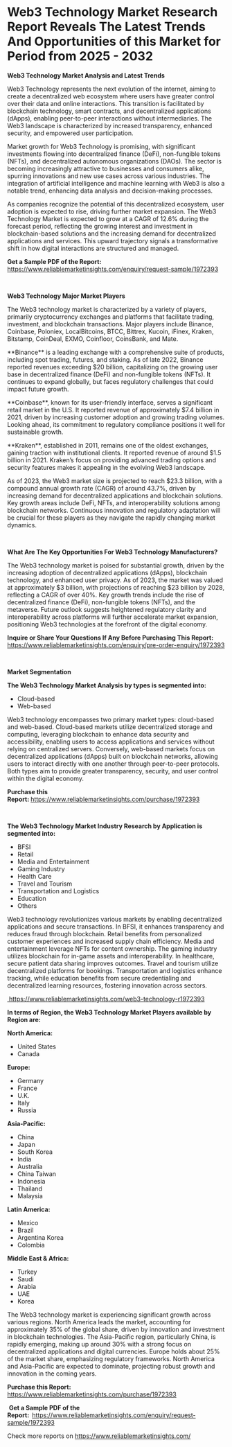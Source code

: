 <p><h1>Web3 Technology Market Research Report Reveals The Latest Trends And Opportunities of this Market for Period from 2025 - 2032</h1></p><p><strong>Web3 Technology Market Analysis and Latest Trends</strong></p>
<p><p>Web3 Technology represents the next evolution of the internet, aiming to create a decentralized web ecosystem where users have greater control over their data and online interactions. This transition is facilitated by blockchain technology, smart contracts, and decentralized applications (dApps), enabling peer-to-peer interactions without intermediaries. The Web3 landscape is characterized by increased transparency, enhanced security, and empowered user participation.</p><p>Market growth for Web3 Technology is promising, with significant investments flowing into decentralized finance (DeFi), non-fungible tokens (NFTs), and decentralized autonomous organizations (DAOs). The sector is becoming increasingly attractive to businesses and consumers alike, spurring innovations and new use cases across various industries. The integration of artificial intelligence and machine learning with Web3 is also a notable trend, enhancing data analysis and decision-making processes.</p><p>As companies recognize the potential of this decentralized ecosystem, user adoption is expected to rise, driving further market expansion. The Web3 Technology Market is expected to grow at a CAGR of 12.6% during the forecast period, reflecting the growing interest and investment in blockchain-based solutions and the increasing demand for decentralized applications and services. This upward trajectory signals a transformative shift in how digital interactions are structured and managed.</p></p>
<p><strong>Get a Sample PDF of the Report:&nbsp;</strong> <a href="https://www.reliablemarketinsights.com/enquiry/request-sample/1972393?utm_campaign=2188&utm_medium=2&utm_source=Github&utm_content=ia&utm_term=10032025&utm_id=web3-technology">https://www.reliablemarketinsights.com/enquiry/request-sample/1972393</a></p>
<p>&nbsp;</p>
<p><strong>Web3 Technology Major Market Players</strong></p>
<p><p>The Web3 technology market is characterized by a variety of players, primarily cryptocurrency exchanges and platforms that facilitate trading, investment, and blockchain transactions. Major players include Binance, Coinbase, Poloniex, LocalBitcoins, BTCC, Bittrex, Kucoin, iFinex, Kraken, Bitstamp, CoinDeal, EXMO, Coinfloor, CoinsBank, and Mate. </p><p>**Binance** is a leading exchange with a comprehensive suite of products, including spot trading, futures, and staking. As of late 2022, Binance reported revenues exceeding $20 billion, capitalizing on the growing user base in decentralized finance (DeFi) and non-fungible tokens (NFTs). It continues to expand globally, but faces regulatory challenges that could impact future growth.</p><p>**Coinbase**, known for its user-friendly interface, serves a significant retail market in the U.S. It reported revenue of approximately $7.4 billion in 2021, driven by increasing customer adoption and growing trading volumes. Looking ahead, its commitment to regulatory compliance positions it well for sustainable growth.</p><p>**Kraken**, established in 2011, remains one of the oldest exchanges, gaining traction with institutional clients. It reported revenue of around $1.5 billion in 2021. Kraken’s focus on providing advanced trading options and security features makes it appealing in the evolving Web3 landscape.</p><p>As of 2023, the Web3 market size is projected to reach $23.3 billion, with a compound annual growth rate (CAGR) of around 43.7%, driven by increasing demand for decentralized applications and blockchain solutions. Key growth areas include DeFi, NFTs, and interoperability solutions among blockchain networks. Continuous innovation and regulatory adaptation will be crucial for these players as they navigate the rapidly changing market dynamics.</p></p>
<p>&nbsp;</p>
<p><strong>What Are The Key Opportunities For Web3 Technology Manufacturers?</strong></p>
<p><p>The Web3 technology market is poised for substantial growth, driven by the increasing adoption of decentralized applications (dApps), blockchain technology, and enhanced user privacy. As of 2023, the market was valued at approximately $3 billion, with projections of reaching $23 billion by 2028, reflecting a CAGR of over 40%. Key growth trends include the rise of decentralized finance (DeFi), non-fungible tokens (NFTs), and the metaverse. Future outlook suggests heightened regulatory clarity and interoperability across platforms will further accelerate market expansion, positioning Web3 technologies at the forefront of the digital economy.</p></p>
<p><strong>Inquire or Share Your Questions If Any Before Purchasing This Report:</strong> <a href="https://www.reliablemarketinsights.com/enquiry/pre-order-enquiry/1972393?utm_campaign=2188&utm_medium=2&utm_source=Github&utm_content=ia&utm_term=10032025&utm_id=web3-technology">https://www.reliablemarketinsights.com/enquiry/pre-order-enquiry/1972393</a></p>
<p>&nbsp;</p>
<p><strong>Market Segmentation</strong></p>
<p><strong>The Web3 Technology Market Analysis by types is segmented into:</strong></p>
<p><ul><li>Cloud-based</li><li>Web-based</li></ul></p>
<p><p>Web3 technology encompasses two primary market types: cloud-based and web-based. Cloud-based markets utilize decentralized storage and computing, leveraging blockchain to enhance data security and accessibility, enabling users to access applications and services without relying on centralized servers. Conversely, web-based markets focus on decentralized applications (dApps) built on blockchain networks, allowing users to interact directly with one another through peer-to-peer protocols. Both types aim to provide greater transparency, security, and user control within the digital economy.</p></p>
<p><strong>Purchase this Report:&nbsp;</strong><a href="https://www.reliablemarketinsights.com/purchase/1972393?utm_campaign=2188&utm_medium=2&utm_source=Github&utm_content=ia&utm_term=10032025&utm_id=web3-technology">https://www.reliablemarketinsights.com/purchase/1972393</a></p>
<p>&nbsp;</p>
<p><strong>The Web3 Technology Market Industry Research by Application is segmented into:</strong></p>
<p><ul><li>BFSI</li><li>Retail</li><li>Media and Entertainment</li><li>Gaming Industry</li><li>Health Care</li><li>Travel and Tourism</li><li>Transportation and Logistics</li><li>Education</li><li>Others</li></ul></p>
<p><p>Web3 technology revolutionizes various markets by enabling decentralized applications and secure transactions. In BFSI, it enhances transparency and reduces fraud through blockchain. Retail benefits from personalized customer experiences and increased supply chain efficiency. Media and entertainment leverage NFTs for content ownership. The gaming industry utilizes blockchain for in-game assets and interoperability. In healthcare, secure patient data sharing improves outcomes. Travel and tourism utilize decentralized platforms for bookings. Transportation and logistics enhance tracking, while education benefits from secure credentialing and decentralized learning resources, fostering innovation across sectors.</p></p>
<p><a href="https://www.reliablemarketinsights.com/web3-technology-r1972393?utm_campaign=2188&utm_medium=2&utm_source=Github&utm_content=ia&utm_term=10032025&utm_id=web3-technology">&nbsp;https://www.reliablemarketinsights.com/web3-technology-r1972393</a></p>
<p><strong>In terms of Region, the Web3 Technology Market Players available by Region are:</strong></p>
<p>
    <p> <strong> North America: </strong>
        <ul>
            <li>United States</li>
            <li>Canada</li>
        </ul>
        </p> 
    <p> <strong> Europe: </strong>
        <ul>
            <li>Germany</li>
            <li>France</li>
            <li>U.K.</li>
            <li>Italy</li>
            <li>Russia</li>
        </ul>
        </p> 
    <p> <strong> Asia-Pacific: </strong>
        <ul>
            <li>China</li>
            <li>Japan</li>
            <li>South Korea</li>
            <li>India</li>
            <li>Australia</li>
            <li>China Taiwan</li>
            <li>Indonesia</li>
            <li>Thailand</li>
            <li>Malaysia</li>
        </ul>
        </p> 
    <p> <strong> Latin America: </strong>
        <ul>
            <li>Mexico</li>
            <li>Brazil</li>
            <li>Argentina Korea</li>
            <li>Colombia</li>
        </ul>
        </p> 
    <p> <strong> Middle East & Africa: </strong>
        <ul>
            <li>Turkey</li>
            <li>Saudi</li>
            <li>Arabia</li>
            <li>UAE</li>
            <li>Korea</li>
        </ul>
    </p>
    </p>
<p><p>The Web3 technology market is experiencing significant growth across various regions. North America leads the market, accounting for approximately 35% of the global share, driven by innovation and investment in blockchain technologies. The Asia-Pacific region, particularly China, is rapidly emerging, making up around 30% with a strong focus on decentralized applications and digital currencies. Europe holds about 25% of the market share, emphasizing regulatory frameworks. North America and Asia-Pacific are expected to dominate, projecting robust growth and innovation in the coming years.</p></p>
<p><strong>Purchase this Report: </strong><a href="https://www.reliablemarketinsights.com/purchase/1972393?utm_campaign=2188&utm_medium=2&utm_source=Github&utm_content=ia&utm_term=10032025&utm_id=web3-technology">https://www.reliablemarketinsights.com/purchase/1972393</a></p>
<p>&nbsp;<strong>Get a Sample PDF of the Report:&nbsp;&nbsp;</strong><a href="https://www.reliablemarketinsights.com/enquiry/request-sample/1972393?utm_campaign=2188&utm_medium=2&utm_source=Github&utm_content=ia&utm_term=10032025&utm_id=web3-technology">https://www.reliablemarketinsights.com/enquiry/request-sample/1972393</a></p>
<p><strong></strong></p>
<p>Check more reports on <a href="https://www.reliablemarketinsights.com/?utm_campaign=2188&utm_medium=2&utm_source=Github&utm_content=ia&utm_term=10032025&utm_id=web3-technology">https://www.reliablemarketinsights.com/</a></p>
